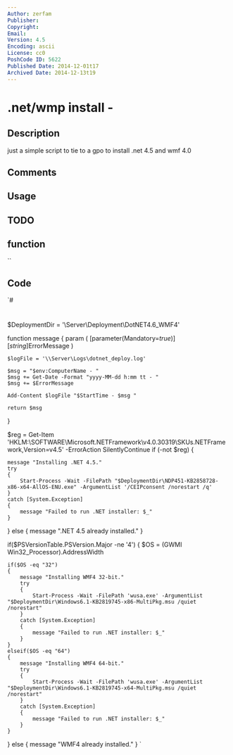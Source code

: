 ```yaml
---
Author: zerfam
Publisher: 
Copyright: 
Email: 
Version: 4.5
Encoding: ascii
License: cc0
PoshCode ID: 5622
Published Date: 2014-12-01t17
Archived Date: 2014-12-13t19
---
```


# .net/wmp install - 

## Description

just a simple script to tie to a gpo to install .net 4.5 and wmf 4.0

## Comments



## Usage



## TODO



## function

``

## Code

`#
 #
 $DeploymentDir = '\\Server\Deployment\DotNET4.6_WMF4'
 
 function message
 {
 	param 
 	(
 		[parameter(Mandatory=$true)]
 		[string]$ErrorMessage
 	)
 	
 	$logFile = '\\Server\Logs\dotnet_deploy.log'
 	
 	$msg = "$env:ComputerName - "
 	$msg += Get-Date -Format "yyyy-MM-dd h:mm tt - "
 	$msg += $ErrorMessage
 	
 	Add-Content $logFile "$StartTime - $msg "
 	
 	return $msg
 }
 
 $reg = Get-Item 'HKLM:\SOFTWARE\Microsoft\.NETFramework\v4.0.30319\SKUs\.NETFramework,Version=v4.5' -ErrorAction SilentlyContinue
 if (-not $reg)
 {
 	
 	message "Installing .NET 4.5."
 	try
 	{
 		Start-Process -Wait -FilePath "$DeploymentDir\NDP451-KB2858728-x86-x64-AllOS-ENU.exe" -ArgumentList '/CEIPconsent /norestart /q'
 	}
 	catch [System.Exception]
 	{
 		message "Failed to run .NET installer: $_"
 	}
 }
 else
 {
 	message ".NET 4.5 already installed."
 }
 
 if($PSVersionTable.PSVersion.Major -ne '4')
 {
 	$OS = (GWMI Win32_Processor).AddressWidth
 
 	if($OS -eq "32")
 	{
 		message "Installing WMF4 32-bit."
 		try
 		{
 			Start-Process -Wait -FilePath 'wusa.exe' -ArgumentList "$DeploymentDir\Windows6.1-KB2819745-x86-MultiPkg.msu /quiet /norestart"
 		}
 		catch [System.Exception]
 		{
 			message "Failed to run .NET installer: $_"
 		}
 	}
 	elseif($OS -eq "64")
 	{
 		message "Installing WMF4 64-bit."
 		try
 		{
 			Start-Process -Wait -FilePath 'wusa.exe' -ArgumentList "$DeploymentDir\Windows6.1-KB2819745-x64-MultiPkg.msu /quiet /norestart"
 		}
 		catch [System.Exception]
 		{
 			message "Failed to run .NET installer: $_"
 		}
 	}
 }
 else
 {
 	message "WMF4 already installed."
 }
`

